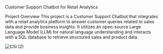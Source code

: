 Customer Support Chatbot for Retail Analytics

Project Overview
This project is a Customer Support Chatbot that integrates with a retail analytics platform to answer customer queries related to sales data and provide business insights. It utilizes an open-source Large Language Model (LLM) for natural language understanding and interacts with a SQL database to retrieve structured sales and product data.

![C5I (2)](https://github.com/user-attachments/assets/53181487-4cdd-4122-ae85-844146488f50)
